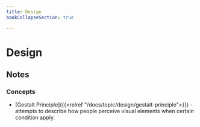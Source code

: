 ```yaml
---
title: Design
bookCollapseSection: true

---
```

# Design

## Notes

### Concepts

- [Gestalt Principle]({{<relref "/docs/topic/design/gestalt-principle">}}) - attempts to describe how people perceive visual elements when certain condition apply.
